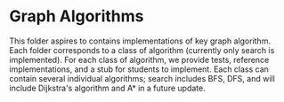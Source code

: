 # Graph Algorithms

This folder aspires to contains implementations of key graph algorithm. Each folder corresponds to a class of algorithm (currently only search is implemented). For each class of algorithm, we provide tests, reference implementations, and a stub for students to implement. Each class can contain several individual algorithms; search includes BFS, DFS, and will include Dijkstra's algorithm and A* in a future update.
